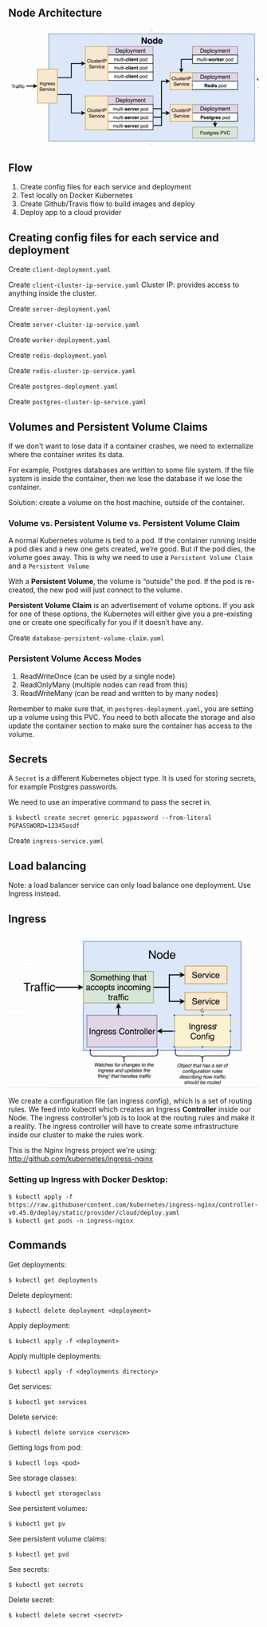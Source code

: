 ## Node Architecture
![Node Architecture](images/k8s/node_architecture.png)

## Flow

1. Create config files for each service and deployment
1. Test locally on Docker Kubernetes
1. Create Github/Travis flow to build images and deploy
1. Deploy app to a cloud provider

## Creating config files for each service and deployment

Create `client-deployment.yaml`

Create `client-cluster-ip-service.yaml`
Cluster IP: provides access to anything inside the cluster.

Create `server-deployment.yaml`

Create `server-cluster-ip-service.yaml`

Create `worker-deployment.yaml`

Create `redis-deployment.yaml`

Create `redis-cluster-ip-service.yaml`

Create `postgres-deployment.yaml`

Create `postgres-cluster-ip-service.yaml`

## Volumes and Persistent Volume Claims

If we don't want to lose data if a container crashes, we need to externalize where the container writes its data.

For example, Postgres databases are written to some file system. If the file system is inside the container, then we lose the database if we lose the container.

Solution: create a volume on the host machine, outside of the container.

### Volume vs. Persistent Volume vs. Persistent Volume Claim

A normal Kubernetes volume is tied to a pod.  If the container running inside a pod dies and a new one gets created, we’re good.  But if the pod dies, the volume goes away.  This is why we need to use a `Persistent Volume Claim` and a `Persistent Volume`

With a __Persistent Volume__, the volume is “outside” the pod.  If the pod is re-created, the new pod will just connect to the volume.

__Persistent Volume Claim__ is an advertisement of volume options. If you ask for one of these options, the Kubernetes will either give you a pre-existing one or create one specifically for you if it doesn’t have any.


Create `database-persistent-volume-claim.yaml`

### Persistent Volume Access Modes
1. ReadWriteOnce (can be used by a single node)
1. ReadOnlyMany (multiple nodes can read from this)
1. ReadWriteMany (can be read and written to by many nodes)

Remember to make sure that, in `postgres-deployment.yaml`, you are setting up a volume using this PVC. You need to both allocate the storage and also update the container section to make sure the container has access to the volume.

## Secrets

A `Secret` is a different Kubernetes object type. It is used for storing secrets, for example Postgres passwords.

We need to use an imperative command to pass the secret in.

```
$ kubectl create secret generic pgpassword --from-literal PGPASSWORD=12345asdf 
```

Create `ingress-service.yaml`

## Load balancing

Note: a load balancer service can only load balance one deployment.  Use Ingress instead.

## Ingress

![Ingress Architecture](images/k8s/ingress1.png)

We create a configuration file (an ingress config), which is a set of routing rules.  We feed into kubectl which creates an Ingress **Controller** inside our Node.  The ingress controller’s job is to look at the routing rules and make it a reality.  The ingress controller will have to create some infrastructure inside our cluster to make the rules work.

This is the Nginx Ingress project we're using:
http://github.com/kubernetes/ingress-nginx

### Setting up Ingress with Docker Desktop:

```
$ kubectl apply -f https://raw.githubusercontent.com/kubernetes/ingress-nginx/controller-v0.45.0/deploy/static/provider/cloud/deploy.yaml
$ kubectl get pods -n ingress-nginx
```

## Commands

Get deployments:
```
$ kubectl get deployments
```

Delete deployment:
```
$ kubectl delete deployment <deployment>
```

Apply deployment:
```
$ kubectl apply -f <deployment>
```

Apply multiple deployments:
```
$ kubectl apply -f <deployments directory>
```

Get services:
```
$ kubectl get services
```

Delete service:
```
$ kubectl delete service <service>
```

Getting logs from pod:
```
$ kubectl logs <pod>
```

See storage classes:
```
$ kubectl get storageclass
```

See persistent volumes:
```
$ kubectl get pv
```

See persistent volume claims:
```
$ kubectl get pvd
```

See secrets:
```
$ kubectl get secrets
```

Delete secret:
```
$ kubectl delete secret <secret>
```